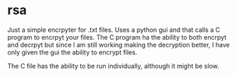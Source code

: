 # rsa
Just a simple encrpyter for .txt files. Uses a python gui and that calls a C program to encrpyt your files. 
The C program ha the ability to both encrpyt and decrpyt but since I am still working making the decryption better,
I have only given the gui the ability to encrypt files.


The C file has the ability to be run individually, although it might be slow.
